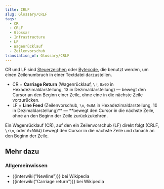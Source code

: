 ```yaml
---
title: CRLF
slug: Glossary/CRLF
tags:
  - CR
  - CRLF
  - Glossar
  - Infrastructure
  - LF
  - Wagenrücklauf
  - Zeilenvorschub
translation_of: Glossary/CRLF
---
```

CR und LF sind [Steuerzeichen](https://de.wikipedia.org/wiki/Steuerzeichen) oder [Bytecode](https://en.wikipedia.org/wiki/Bytecode), die benutzt werden, um einen Zeilenumbruch in einer Textdatei darzustellen.

- CR = **Carriage Return** (Wagenrücklauf, `\r`, `0x0D` in Hexadezimaldarstellung, 13 in Dezimaldarstellung) — bewegt den Cursor an den Beginn einer Zeile, ohne eine in die nächste Zeile vorzurücken.
- LF = **Line Feed** (Zeilenvorschub, `\n`, `0x0A` in Hexadezimaldarstellung, 10 in Dezimaldarstellung)\*\* **—** \*\*bewegt den Cursor in die nächste Zeile, ohne an den Beginn der Zeile zurückzukehren.

Ein Wagenrücklauf (CR), auf den ein Zeilenvorschub (LF) direkt folgt (CRLF, `\r\n`, oder `0x0D0A`) bewegt den Cursor in die nächste Zeile und danach an den Beginn der Zeile.

## Mehr dazu

### Allgemeinwissen

- {{interwiki("Newline")}} bei Wikipedia
- {{interwiki("Carriage return")}} bei Wikipedia
